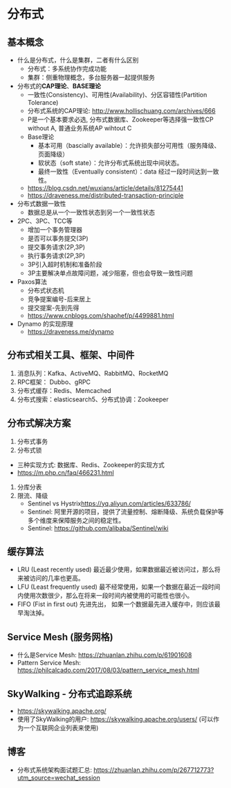 # 分布式

## 基本概念

- 什么是分布式，什么是集群，二者有什么区别
  - 分布式：多系统协作完成功能
  - 集群：侧重物理概念，多台服务器一起提供服务
- 分布式的**CAP理论**、**BASE理论**   
  - 一致性(Consistency)、可用性(Availability)、分区容错性(Partition Tolerance)
  - 分布式系统的CAP理论: <http://www.hollischuang.com/archives/666>
  - P是一个基本要求必选, 分布式数据库、Zookeeper等选择强一致性CP without A, 普通业务系统AP wihtout C
  - Base理论
    - 基本可用（bascially available）：允许损失部分可用性（服务降级、页面降级）
    - 软状态（soft state）：允许分布式系统出现中间状态。
    - 最终一致性（Eventually consistent）：data 经过一段时间达到一致性。
  - <https://blog.csdn.net/wuxians/article/details/81275441>
  - <https://draveness.me/distributed-transaction-principle>
- 分布式数据一致性
  - 数据总是从一个一致性状态到另一个一致性状态
- 2PC、3PC、TCC等
  - 增加一个事务管理器
  - 是否可以事务提交(3P)
  - 提交事务请求(2P,3P)
  - 执行事务请求(2P,3P)
  - 3P引入超时机制和准备阶段
  - 3P主要解决单点故障问题，减少阻塞，但也会导致一致性问题
- Paxos算法
  - 分布式状态机
  - 竞争提案编号-后来居上
  - 提交提案-先到先得
  - <https://www.cnblogs.com/shaohef/p/4499881.html>
- Dynamo 的实现原理
  - <https://draveness.me/dynamo>
## 分布式相关工具、框架、中间件

1. 消息队列：Kafka、ActiveMQ、RabbitMQ、RocketMQ
1. RPC框架： Dubbo、gRPC
1. 分布式缓存：Redis、Memcached
1. 分布式搜索：elasticsearch5、分布式协调：Zookeeper

## 分布式解决方案

1. 分布式事务
1. 分布式锁
  - 三种实现方式: 数据库、Redis、Zookeeper的实现方式
  - <https://m.php.cn/faq/466231.html>
1. 分库分表
1. 限流、降级
    - Sentinel vs Hystrix<https://yq.aliyun.com/articles/633786/>
    - Sentinel: 阿里开源的项目，提供了流量控制、熔断降级、系统负载保护等多个维度来保障服务之间的稳定性。
    - Sentinel: <https://github.com/alibaba/Sentinel/wiki>

## 缓存算法

- LRU (Least recently used) 最近最少使用，如果数据最近被访问过，那么将来被访问的几率也更高。
- LFU (Least frequently used) 最不经常使用，如果一个数据在最近一段时间内使用次数很少，那么在将来一段时间内被使用的可能性也很小。
- FIFO (Fist in first out) 先进先出， 如果一个数据最先进入缓存中，则应该最早淘汰掉。

## Service Mesh (服务网格)

- 什么是Service Mesh: <https://zhuanlan.zhihu.com/p/61901608>
- Pattern Service Mesh: <https://philcalcado.com/2017/08/03/pattern_service_mesh.html>

## SkyWalking - 分布式追踪系统
- <https://skywalking.apache.org/>
- 使用了SkyWalking的用户: <https://skywalking.apache.org/users/> (可以作为一个互联网企业列表来使用) 

## 博客

- 分布式系统架构面试题汇总: <https://zhuanlan.zhihu.com/p/267712773?utm_source=wechat_session>